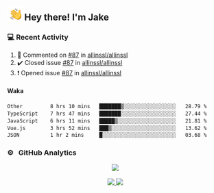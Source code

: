 <img alt="Night Coding" src="./assets/Hand%20Wave.gif" width='40' align="left"/><h2>Hey there! I'm Jake</h2>

### 💻 Recent Activity

<!--RECENT_ACTIVITY:start-->
1. 💬 Commented on [#87](https://github.com/allinssl/allinssl/issues/87#issuecomment-2888835986) in [allinssl/allinssl](https://github.com/allinssl/allinssl)<br>
2. ✔️ Closed issue [#87](https://github.com/allinssl/allinssl/issues/87) in [allinssl/allinssl](https://github.com/allinssl/allinssl)<br>
3. ❗️ Opened issue [#87](https://github.com/allinssl/allinssl/issues/87) in [allinssl/allinssl](https://github.com/allinssl/allinssl)<br>
<!--RECENT_ACTIVITY:end-->

#### Waka

<!--START_SECTION:waka-->

```txt
Other         8 hrs 10 mins   ███████▒░░░░░░░░░░░░░░░░░   28.79 %
TypeScript    7 hrs 47 mins   ███████░░░░░░░░░░░░░░░░░░   27.44 %
JavaScript    6 hrs 11 mins   █████▒░░░░░░░░░░░░░░░░░░░   21.81 %
Vue.js        3 hrs 52 mins   ███▒░░░░░░░░░░░░░░░░░░░░░   13.62 %
JSON          1 hr 2 mins     █░░░░░░░░░░░░░░░░░░░░░░░░   03.68 %
```

<!--END_SECTION:waka-->

### ⚙️ &nbsp; GitHub Analytics

<p align="center">
  <img src="http://github-profile-summary-cards.vercel.app/api/cards/profile-details?username=JakeLaoyu&theme=2077" />
</p>


<p align="center">
<a href="https://github.com/JakeLaoyu">
  <img height="180em" src="https://github-readme-stats-eight-theta.vercel.app/api?username=jakelaoyu&show_icons=true&theme=algolia&include_all_commits=true&count_private=true"/>
  <img height="180em" src="https://github-readme-stats-eight-theta.vercel.app/api/top-langs/?username=jakelaoyu&layout=compact&langs_count=8&theme=algolia&hide=html&count_private=true"/>
</a>
</p>

<!-- ### 🤝🏻 &nbsp; Connect with Me

<p align="center">
<a href="https://i.jakeyu.top"><img src="https://img.shields.io/badge/-i.jakeyu.top-3423A6?style=flat&logo=Google-Chrome&logoColor=white"/></a>
<a href="mailto:jake.laoyu@gmail.com"><img src="https://img.shields.io/badge/-jake.laoyu@gmail.com-D14836?style=flat&logo=Gmail&logoColor=white"/></a>
</p> -->
